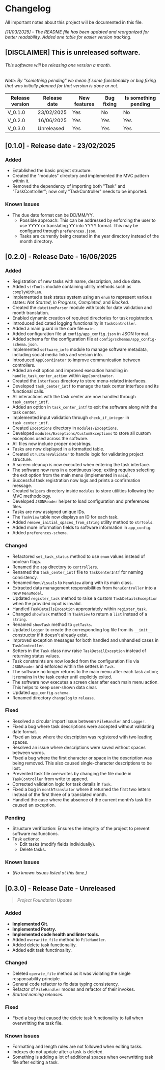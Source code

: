 # Changelog

All important notes about this project will be documented in this file.

*[11/03/2025] - The README file has been updated and reorganized for better readability. Added one table for easier version tracking.*

## [DISCLAIMER] This is unreleased software.
###### This software will be releasing one version a month.

*Note: By "something pending" we mean if some functionality or bug fixing that was initially planned for that version is done or not.*

| **Release version** | **Release date** | **New features** | **Bug fixing** | **Is something pending**
|---------------------|------------------|------------------|-----------------|-----------------|
| V_0.1.0| 23/02/2025| Yes| No| No|
| V_0.2.0| 16/06/2025| Yes| Yes| Yes|
| V_0.3.0| Unreleased| Yes| Yes| Yes|

## [0.1.0] - Release date - 23/02/2025

### Added
- Established the basic project structure.
- Created the "modules" directory and implemented the MVC pattern within it.
- Removed the dependency of importing both "Task" and "TaskController"; now only "TaskController" needs to be imported.

### Known Issues
- The due date format can be DD/MM/YY.
    - Possible approach: This can be addressed by enforcing the user to use YYYY or translating YY into YYYY format. This may be configured through `preferences.json`.
    - Tasks are currently being created in the year directory instead of the month directory.

## [0.2.0] - Release Date - 16/06/2025

### Added
- Registration of new tasks with name, description, and due date.
- Added `strTools` module containing utility methods such as `complyWithLen`.
- Implemented a task status system using an `enum` to represent various states: *Not Started*, *In Progress*, *Completed*, and *Blocked*.
- Created the `datetimeParser` module with tools for date validation and month translation.
- Enabled dynamic creation of required directories for task registration.
- Introduced dedicated logging functionality in `TaskController`.
- Added a main guard in the core file `main`.
- Added configuration file at `config/app_config.json` in JSON format.
- Added schema for the configuration file at `config/schemas/app_config-schema.json`.
- Implemented `software_info` module to manage software metadata, including social media links and version info.
- Introduced `AppCoordinator` to improve communication between controllers.
- Added an exit option and improved execution handling in `handle_task_center_action` within `AppCoordinator`.
- Created the `interfaces` directory to store menu-related interfaces.
- Developed `task_center_intf` to manage the task center interface and its functional calls.
- All interactions with the task center are now handled through `task_center_intf`.
- Added an option in `task_center_intf` to exit the software along with the task center.
- Implemented input validation through `check_if_integer` in `task_center_intf`.
- Created `Exceptions` directory in `modules/Exceptions`.
- Developed `modules/Exceptions/CustomExceptions` to store all custom exceptions used across the software.
- All files now include proper docstrings.
- Tasks are now displayed in a formatted table.
- Created `structureValidator` to handle logic for validating project structure.
- A screen cleanup is now executed when entering the task interface.
- The software now runs in a continuous loop; exiting requires selecting the exit option from the main menu (implemented in `main`).
- Successful task registration now logs and prints a confirmation message.
- Created `helpers` directory inside `modules` to store utilities following the MVC methodology.
- Developed `JSONReader` helper to load configuration and preferences files.
- Tasks are now assigned unique IDs.
- The `TaskView` table now displays an ID for each task.
- Added `remove_initial_spaces_from_string` utility method to `strTools`.
- Added more information fields to software information in `app_config`.
- Added `preferences-schema`.

### Changed
- Refactored `set_task_status` method to use `enum` values instead of boolean flags.
- Renamed the `app` directory to `controllers`.
- Renamed the `task_center_intf` file to `TaskCenterIntf` for naming consistency.
- Renamed `MenuVisuals` to `MenuView` along with its main class.
- Extracted data management responsibilities from `MenuController` into a new `MenuModel`.
- Updated `register_task` method to raise a custom `TaskDetailsException` when the provided input is invalid.
- Handled `TaskDetailsException` appropriately within `register_task`.
- Changed `showTask` method in `TaskView` to return a `list` instead of a `string`.
- Renamed `showTask` method to `getTasks`.
- Updated `Logger` to create the corresponding log file from its `__init__` constructor if it doesn't already exist.
- Improved exception messages for both handled and unhandled cases in `TaskController`.
- Setters in the `Task` class now raise `TaskDetailException` instead of returning status values.
- Task constraints are now loaded from the configuration file via `JSONReader` and enforced within the setters in `Task`.
- The software no longer returns to the main menu after each task action; it remains in the task center until explicitly exited.
- The software now executes a screen clear after each main menu action. This helps to keep user-shown data clear.
- Updated `app_config-schema`.
- Renamed directory `changelog` to `release`.

### Fixed
- Resolved a circular import issue between `FileHandler` and `Logger`.
- Fixed a bug where task descriptions were accepted without validating date format.
- Fixed an issue where the description was registered with two leading spaces.
- Resolved an issue where descriptions were saved without spaces between words.
- Fixed a bug where the first character or space in the description was being removed. This also caused single-character descriptions to be lost.
- Prevented task file overwrites by changing the file mode in `TaskController` from write to append.
- Corrected validation logic for task details in `Task`.
- Fixed a bug in `monthTranslator` where it returned the first two letters instead of the first three of a translated month.
- Handled the case where the absence of the current month’s task file caused an exception.

### Pending
- Structure verification: Ensures the integrity of the project to prevent software malfunctions.
- Task actions:
    - Edit tasks (modify fields individually).
    - Delete tasks.

### Known Issues
- *(No known issues listed at this time.)*

## [0.3.0] - Release Date - Unreleased
> *Project Foundation Update*

### Added
- **Implemented Git.**
- **Implemented Poetry.**
- **Implemented code health and linter tools.**
- Added `overwrite_file` method to `FileHandler`.
- Added delete task functionality.
- Added edit task functinoality.

### Changed
- Deleted `operate_file` method as it was violating the single responsability principle.
- General code refactor to fix data typing consistency.
- Refactor of `FileHandler` modes and refactor of their invokes.
- *Started naming releases.*

### Fixed
- Fixed a bug that caused the delete task functionality to fail when overwritting the task file.

### Known issues
- Formatting and length rules are not followed when editing tasks.
- Indexes do not update after a task is deleted.
- Something is adding a lot of additional spaces when overwritting task file after editing a task.
